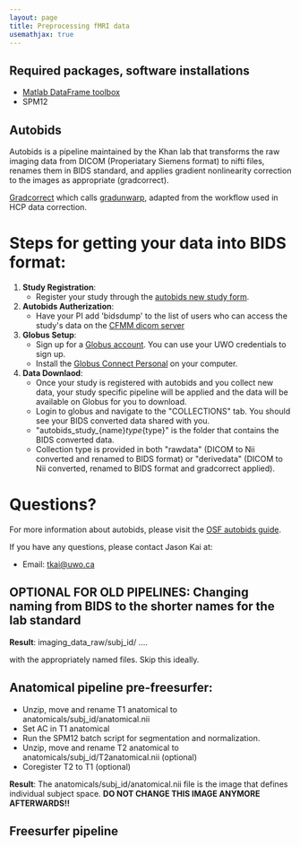 ```yaml
---
layout: page
title: Preprocessing fMRI data
usemathjax: true
---
```


## Required packages, software installations

* [Matlab DataFrame toolbox](https://github.com/jdiedrichsen/dataframe)
* SPM12


## Autobids
Autobids is a pipeline maintained by the Khan lab that transforms the raw imaging data from DICOM (Properiatary Siemens format) to nifti files, renames them in BIDS standard, and applies gradient nonlinearity correction to the images as appropriate (gradcorrect). 

[Gradcorrect](https://github.com/khanlab/gradcorrect) which calls [gradunwarp](https://github.com/kaitj/gradunwarp), adapted from the workflow used in HCP data correction. 

# Steps for getting your data into BIDS format:

1. **Study Registration**: 
    - Register your study through the [autobids new study form](https://autobids-uwo.ca/new).
2. **Autobids Autherization**: 
    - Have your PI add 'bidsdump' to the list of users who can access the study's data on the [CFMM dicom server](https://dicom.cfmm.uwo.ca/)
3. **Globus Setup**: 
    - Sign up for a [Globus account](http://app.globus.org/). You can use your UWO credentials to sign up.
    - Install the [Globus Connect Personal](https://www.globus.org/globus-connect-personal) on your computer.
4. **Data Downlaod**: 
    - Once your study is registered with autobids and you collect new data, your study specific pipeline will be applied and the data will be available on Globus for you to download.
    - Login to globus and navigate to the "COLLECTIONS" tab. You should see your BIDS converted data shared with you.
    - "autobids_study_{name}_type_{type}" is the folder that contains the BIDS converted data.
    - Collection type is provided in both "rawdata" (DICOM to Nii converted and renamed to BIDS format) or "derivedata" (DICOM to Nii converted, renamed to BIDS format and gradcorrect applied).

# Questions?
For more information about autobids, please visit the [OSF autobids guide](https://osf.io/k89fh/wiki/autobids/).

If you have any questions, please contact Jason Kai at:
- Email: tkai@uwo.ca

## OPTIONAL FOR OLD PIPELINES: Changing naming from BIDS to the shorter names for the lab standard 

**Result**: imaging_data_raw/subj_id/ .... 

with the appropriately named files. 
Skip this ideally. 

## Anatomical pipeline pre-freesurfer: 

* Unzip, move and rename T1 anatomical to anatomicals/subj_id/anatomical.nii
* Set AC in T1 anatomical
* Run the SPM12 batch script for segmentation and normalization. 
* Unzip, move and rename T2 anatomical to anatomicals/subj_id/T2anatomical.nii (optional)
* Coregister T2 to T1 (optional)

**Result**: The anatomicals/subj_id/anatomical.nii file is the image that defines individual subject space. 
**DO NOT CHANGE THIS IMAGE ANYMORE AFTERWARDS!!**

## Freesurfer pipeline 

## 



